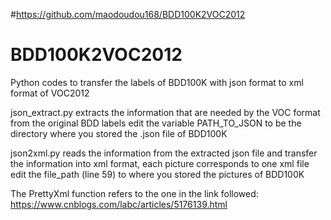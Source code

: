 #https://github.com/maodoudou168/BDD100K2VOC2012

# BDD100K2VOC2012
Python codes to transfer the labels of BDD100K with json format to xml format of VOC2012

json_extract.py extracts the information that are needed by the VOC format from the original BDD labels
    edit the variable PATH_TO_JSON to be the directory where you stored the .json file of BDD100K

json2xml.py reads the information from the extracted json file and transfer the information into xml format, each picture corresponds to one xml file
    edit the file_path (line 59) to where you stored the pictures of BDD100K
    
The PrettyXml function refers to the one in the link followed:
https://www.cnblogs.com/labc/articles/5176139.html
